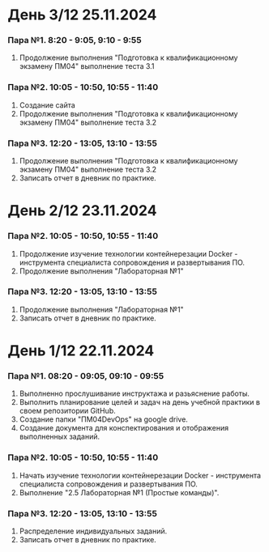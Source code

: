# День 3/12 25.11.2024
### Пара №1. 8:20 - 9:05, 9:10 - 9:55
1. Продолжение выполнения "Подготовка к квалификационному экзамену ПМ04" выполнение теста 3.1
### Пара №2. 10:05 - 10:50, 10:55 - 11:40
1. Создание сайта
2. Продолжение выполнения "Подготовка к квалификационному экзамену ПМ04" выполнение теста 3.2
### Пара №3. 12:20 - 13:05, 13:10 - 13:55
1. Продолжение выполнения "Подготовка к квалификационному экзамену ПМ04" выполнение теста 3.2
2. Записать отчет в дневник по практике.


# День 2/12 23.11.2024
### Пара №2. 10:05 - 10:50, 10:55 - 11:40
1. Продолжение изучение технологии контейнерезации Docker - инструмента специалиста сопровождения и развертывания ПО.
2. Продолжение выполнения "Лабораторная №1"
### Пара №3. 12:20 - 13:05, 13:10 - 13:55
1. Продолжение выполнения "Лабораторная №1"
2. Записать отчет в дневник по практике.
# День 1/12 22.11.2024
### Пара №1. 08:20 - 09:05, 09:10 - 09:55
1. Выполненно прослушивание инструктажа и разьяснение работы.
2. Выполнить планирование целей и задач на день учебной практики в своем репозитории GitHub.
3. Создание папки "ПМ04DevOps" на google drive.
4. Создание документа для конспектирования и отображения выполненных заданий.
### Пара №2. 10:05 - 10:50, 10:55 - 11:40
1. Начать изучение технологии контейнерезации Docker - инструмента специалиста сопровождения и развертывания ПО.
2. Выполнение "2.5 Лабораторная №1 (Простые команды)".
### Пара №3. 12:20 - 13:05, 13:10 - 13:55
1. Распределение индивидуальных заданий.
2. Записать отчет в дневник по практике.
